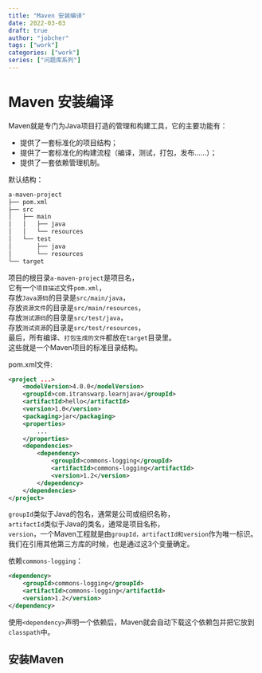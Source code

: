 ```yaml
---
title: "Maven 安装编译"
date: 2022-03-03
draft: true
author: "jobcher"
tags: ["work"]
categories: ["work"]
series: ["问题库系列"]
---
```


# Maven 安装编译
Maven就是专门为Java项目打造的管理和构建工具，它的主要功能有：  
- 提供了一套标准化的项目结构；
- 提供了一套标准化的构建流程（编译，测试，打包，发布……）；
- 提供了一套依赖管理机制。

默认结构：
```sh
a-maven-project
├── pom.xml
├── src
│   ├── main
│   │   ├── java
│   │   └── resources
│   └── test
│       ├── java
│       └── resources
└── target

```
项目的根目录`a-maven-project`是项目名，  
它有一个`项目描述`文件`pom.xml`，  
存放`Java源码`的目录是`src/main/java`，  
存放`资源文件`的目录是`src/main/resources`，  
存放`测试源码`的目录是`src/test/java`，  
存放`测试资源`的目录是`src/test/resources`，  
最后，所有编译、`打包生成的文件`都放在`target`目录里。  
这些就是一个Maven项目的标准目录结构。  

pom.xml文件:  
```xml
<project ...>
	<modelVersion>4.0.0</modelVersion>
	<groupId>com.itranswarp.learnjava</groupId>
	<artifactId>hello</artifactId>
	<version>1.0</version>
	<packaging>jar</packaging>
	<properties>
        ...
	</properties>
	<dependencies>
        <dependency>
            <groupId>commons-logging</groupId>
            <artifactId>commons-logging</artifactId>
            <version>1.2</version>
        </dependency>
	</dependencies>
</project>
```
`groupId`类似于Java的包名，通常是公司或组织名称，  
`artifactId`类似于Java的类名，通常是项目名称，  
`version`，一个Maven工程就是由`groupId，artifactId和version`作为唯一标识。  
我们在引用其他第三方库的时候，也是通过这3个变量确定。  
  
依赖`commons-logging`：
```xml
<dependency>
    <groupId>commons-logging</groupId>
    <artifactId>commons-logging</artifactId>
    <version>1.2</version>
</dependency>
```
使用`<dependency>`声明一个依赖后，Maven就会自动下载这个依赖包并把它放到`classpath`中。  

## 安装Maven
